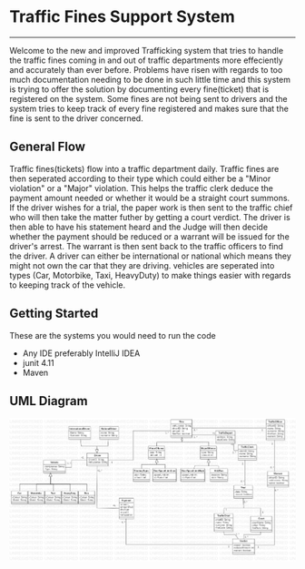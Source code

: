 # Traffic Fines Support System
---

Welcome to the new and improved Trafficking system that tries to handle the traffic fines 
coming in and out of traffic departments more effeciently and accurately than ever before.
Problems have risen with regards to too much documentation needing to be done in such 
little time and this system is trying to offer the solution by documenting every fine(ticket)
that is registered on the system. Some fines are not being sent to drivers and the system 
tries to keep track of every fine registered and makes sure that the fine is sent to the 
driver concerned.

## General Flow

Traffic fines(tickets) flow into a traffic department daily. Traffic fines are then seperated 
according to their type which could either be a "Minor violation" or a "Major" violation. This
helps the traffic clerk deduce the payment amount needed or whether it would be a straight
court summons. If the driver wishes for a trial, the paper work is then sent to the 
traffic chief who will then take the matter futher by getting a court verdict. The driver is
then able to have his statement heard and the Judge will then decide whether the payment should
be reduced or a warrant will be issued for the driver's arrest. The warrant is then sent back to
the traffic officers to find the driver.
A driver can either be international or national which means they might not own the car that
they are driving. vehicles are seperated into types (Car, Motorbike, Taxi, HeavyDuty) to make 
things easier with regards to keeping track of the vehicle.

## Getting Started

These are the systems you would need to run the code

- Any IDE preferably IntelliJ IDEA
- junit 4.11
- Maven

## UML Diagram

![](umlDiagram.jpg)
